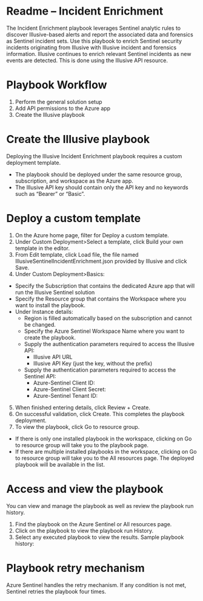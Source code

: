 # Readme – Incident Enrichment

The Incident Enrichment playbook leverages Sentinel analytic rules to discover Illusive-based alerts and report the associated data and forensics as Sentinel incident sets. 
Use this playbook to enrich Sentinel security incidents originating from Illusive with Illusive incident and forensics information. Illusive continues to enrich relevant Sentinel incidents as new events are detected. This is done using the Illusive API resource.

# Playbook Workflow

 1. Perform the general solution setup
 2. Add API permissions to the Azure app
 3. Create the Illusive playbook

# Create the Illusive playbook

Deploying the Illusive Incident Enrichment playbook requires a custom deployment template. 
 - The playbook should be deployed under the same resource group, subscription, and workspace as the Azure app.
 - The Illusive API key should contain only the API key and no keywords such as “Bearer” or “Basic”.

# Deploy a custom template
 1. On the Azure home page, filter for Deploy a custom template.
 2. Under Custom Deployment>Select a template, click Build your own template in the editor.
 3. From Edit template, click Load file, the file named IllusiveSentinelIncidentEnrichment.json provided by Illusive and click Save.
 4. Under Custom Deployment>Basics:
  - Specify the Subscription that contains the dedicated Azure app that will run the Illusive Sentinel solution 
  - Specify the Resource group that contains the Workspace where you want to install the playbook.
  - Under Instance details:
    - Region is filled automatically based on the subscription and cannot be changed.
    - Specify the Azure Sentinel Workspace Name where you want to create the playbook.
    - Supply the authentication parameters required to access the Illusive API:
      - Illusive API URL
      - Illusive API Key (just the key, without the prefix) 
    - Supply the authentication parameters required to access the Sentinel API:
      - Azure-Sentinel Client ID: 
      - Azure-Sentinel Client Secret: 
      - Azure-Sentinel Tenant ID:
5. When finished entering details, click Review + Create.
6. On successful validation, click Create.
This completes the playbook deployment. 
7. To view the playbook, click Go to resource group.
  - If there is only one installed playbook in the workspace, clicking on Go to resource group will take you to the playbook page. 
  - If there are multiple installed playbooks in the workspace, clicking on Go to resource group will take you to the All resources page. The deployed playbook will be available in the list.

# Access and view the playbook 

You can view and manage the playbook as well as review the playbook run history. 
1. Find the playbook on the Azure Sentinel or All resources page. 
2. Click on the playbook to view the playbook run History.
3. Select any executed playbook to view the results.
Sample playbook history:

# Playbook retry mechanism

Azure Sentinel handles the retry mechanism. If any condition is not met, Sentinel retries the playbook four times.
